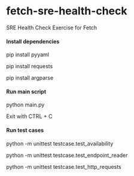 # fetch-sre-health-check
SRE Health Check Exercise for Fetch

#### Install dependencies
pip install pyyaml

pip install requests

pip install argparse

#### Run main script
python main.py

Exit with CTRL + C

#### Run test cases
python -m unittest testcase.test_availability

python -m unittest testcase.test_endpoint_reader

python -m unittest testcase.test_http_requests
